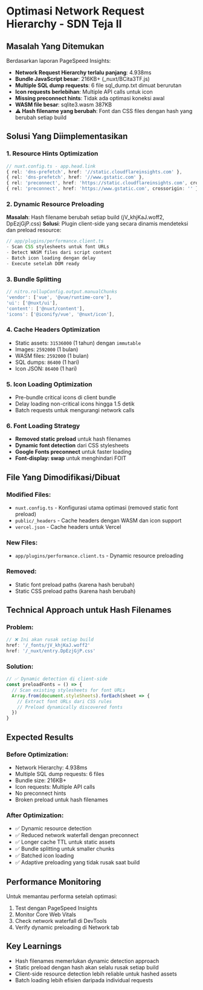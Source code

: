 # Optimasi Network Request Hierarchy - SDN Teja II

## Masalah Yang Ditemukan
Berdasarkan laporan PageSpeed Insights:
- **Network Request Hierarchy terlalu panjang**: 4.938ms
- **Bundle JavaScript besar**: 216KB+ (_nuxt/BCita3TF.js)
- **Multiple SQL dump requests**: 6 file sql_dump.txt dimuat berurutan
- **Icon requests berlebihan**: Multiple API calls untuk icon
- **Missing preconnect hints**: Tidak ada optimasi koneksi awal
- **WASM file besar**: sqlite3.wasm 387KB
- **⚠️ Hash filename yang berubah**: Font dan CSS files dengan hash yang berubah setiap build

## Solusi Yang Diimplementasikan

### 1. Resource Hints Optimization
```typescript
// nuxt.config.ts - app.head.link
{ rel: 'dns-prefetch', href: '//static.cloudflareinsights.com' },
{ rel: 'dns-prefetch', href: '//www.gstatic.com' },
{ rel: 'preconnect', href: 'https://static.cloudflareinsights.com', crossorigin: '' },
{ rel: 'preconnect', href: 'https://www.gstatic.com', crossorigin: '' },
```

### 2. Dynamic Resource Preloading
**Masalah**: Hash filename berubah setiap build (jV_khjKaJ.woff2, DpEzjGjP.css)
**Solusi**: Plugin client-side yang secara dinamis mendeteksi dan preload resource:

```typescript
// app/plugins/performance.client.ts
- Scan CSS stylesheets untuk font URLs
- Detect WASM files dari script content
- Batch icon loading dengan delay
- Execute setelah DOM ready
```

### 3. Bundle Splitting
```typescript
// nitro.rollupConfig.output.manualChunks
'vendor': ['vue', '@vue/runtime-core'],
'ui': ['@nuxt/ui'],
'content': ['@nuxt/content'],  
'icons': ['@iconify/vue', '@nuxt/icon'],
```

### 4. Cache Headers Optimization
- Static assets: `31536000` (1 tahun) dengan `immutable`
- Images: `2592000` (1 bulan)
- WASM files: `2592000` (1 bulan) 
- SQL dumps: `86400` (1 hari)
- Icon JSON: `86400` (1 hari)

### 5. Icon Loading Optimization
- Pre-bundle critical icons di client bundle
- Delay loading non-critical icons hingga 1.5 detik
- Batch requests untuk mengurangi network calls

### 6. Font Loading Strategy
- **Removed static preload** untuk hash filenames
- **Dynamic font detection** dari CSS stylesheets
- **Google Fonts preconnect** untuk faster loading
- **Font-display: swap** untuk menghindari FOIT

## File Yang Dimodifikasi/Dibuat

### Modified Files:
- `nuxt.config.ts` - Konfigurasi utama optimasi (removed static font preload)
- `public/_headers` - Cache headers dengan WASM dan icon support
- `vercel.json` - Cache headers untuk Vercel

### New Files:
- `app/plugins/performance.client.ts` - Dynamic resource preloading

### Removed:
- Static font preload paths (karena hash berubah)
- Static CSS preload paths (karena hash berubah)

## Technical Approach untuk Hash Filenames

### Problem:
```typescript
// ❌ Ini akan rusak setiap build
href: '/_fonts/jV_khjKaJ.woff2'
href: '/_nuxt/entry.DpEzjGjP.css'
```

### Solution:
```typescript  
// ✅ Dynamic detection di client-side
const preloadFonts = () => {
  // Scan existing stylesheets for font URLs
  Array.from(document.styleSheets).forEach(sheet => {
    // Extract font URLs dari CSS rules
    // Preload dynamically discovered fonts
  })
}
```

## Expected Results

### Before Optimization:
- Network Hierarchy: 4.938ms
- Multiple SQL dump requests: 6 files
- Bundle size: 216KB+
- Icon requests: Multiple API calls
- No preconnect hints
- Broken preload untuk hash filenames

### After Optimization:
- ✅ Dynamic resource detection
- ✅ Reduced network waterfall dengan preconnect
- ✅ Longer cache TTL untuk static assets
- ✅ Bundle splitting untuk smaller chunks
- ✅ Batched icon loading
- ✅ Adaptive preloading yang tidak rusak saat build

## Performance Monitoring
Untuk memantau performa setelah optimasi:
1. Test dengan PageSpeed Insights
2. Monitor Core Web Vitals
3. Check network waterfall di DevTools
4. Verify dynamic preloading di Network tab

## Key Learnings
- Hash filenames memerlukan dynamic detection approach
- Static preload dengan hash akan selalu rusak setiap build
- Client-side resource detection lebih reliable untuk hashed assets
- Batch loading lebih efisien daripada individual requests
